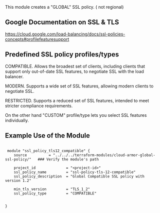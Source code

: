 This module creates a "GLOBAL" SSL policy. ( not regional)

## Google Documentation on SSL & TLS 

https://cloud.google.com/load-balancing/docs/ssl-policies-concepts#profilefeaturesupport

## Predefined SSL policy profiles/types

COMPATIBLE. Allows the broadest set of clients, including clients that support only out-of-date SSL features, to negotiate SSL with the load balancer.

MODERN. Supports a wide set of SSL features, allowing modern clients to negotiate SSL.

RESTRICTED. Supports a reduced set of SSL features, intended to meet stricter compliance requirements.

On the other hand "CUSTOM" profile/type lets you select SSL features individually.

## Example Use of the Module

```hcl

 module "ssl_policy_tls12_compatible" {
    source          = "../../../terraform-modules/cloud-armor-global-ssl-policy/"   ### Verify the module's path

    project_id              = "<project-id>"
    ssl_policy_name         = "ssl-policy-tls-12-compatible"
    ssl_policy_description  = "Global Compatible SSL policy with version 1.2"

    min_tls_version         = "TLS_1_2"
    ssl_policy_type         = "COMPATIBLE"


}

```